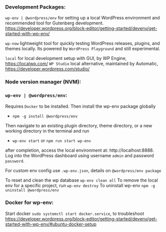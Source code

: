 ### Development Packages:
`wp-env | @wordpress/env` for setting up a local WordPress environment and recommended tool for Gutenberg development. https://developer.wordpress.org/block-editor/getting-started/devenv/get-started-with-wp-env/

`wp-now` lightweight tool for quickly testing WordPress releases, plugins, and themes locally. Its powered by `WordPress Playground` and still experimental.

`local` for local development setup with GUI, by WP Engine, https://localwp.com/
`WP Studio` local alternative, maintained by Automatic, https://developer.wordpress.com/studio/

### Node version manager (NVM):

### `wp-env | @wordpress/env`:
Requires `Docker` to be installed. Then install the wp-env package globally
- `npm -g install @wordpress/env`

Then navigate to an existing plugin directory, theme directory, or a new working directory in the terminal and run
- `wp-env start` or `npm run start wp-env`

after completion, access the local environment at: http://localhost:8888. Log into the WordPress dashboard using username `admin` and password `password`.

For custom env config use `.wp-env.json`, details on `@wordpress/env package`

To reset and clean the wp database `wp-env clean all`
To remove the local env for a specific project, run `wp-env destroy`
To uninstall wp-env `npm -g uninstall @wordpress/env`

### Docker for wp-env:
Start docker `sudo systemctl start docker.service`, to troubleshoot https://developer.wordpress.org/block-editor/getting-started/devenv/get-started-with-wp-env/#ubuntu-docker-setup